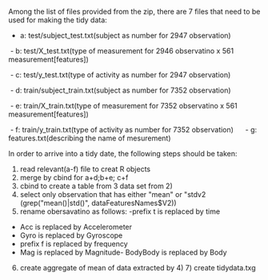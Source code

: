 Among the list of files provided from the zip, there are 7 files that need to be used for making the tidy data: 

  - a: test/subject_test.txt(subject as number for 2947 observation) 
  
  - b: test/X_test.txt(type of measurement for 2946 observatino x 561 measurement[features]) 
  
  - c: test/y_test.txt(type of activity as number for 2947 observation) 
  
  - d: train/subject_train.txt(subject as number for 7352 observation) 
  
  - e: train/X_train.txt(type of measurement for 7352 observatino x 561 measurement[features]) 
  
  - f: train/y_train.txt(type of activity as number for 7352 observation)   
  
  - g: features.txt(describing the name of mesurement)

In order to arrive into a tidy date, the following steps should be taken:  

1) read relevant(a-f) file to creat R objects  
2) merge by cbind for a+d;b+e; c+f  
3) cbind to create a table from 3 data set from 2)  
4) select only observation that has either "mean" or "stdv2 (grep("mean\(\)|std\(\)", dataFeaturesNames$V2))  
5) rename obersavatino as follows:
-prefix t  is replaced by  time
- Acc is replaced by Accelerometer
- Gyro is replaced by Gyroscope
- prefix f is replaced by frequency
- Mag is replaced by Magnitude- BodyBody is replaced by Body

6) create aggregate of mean of data extracted by 4)  7) create tidydata.txg
